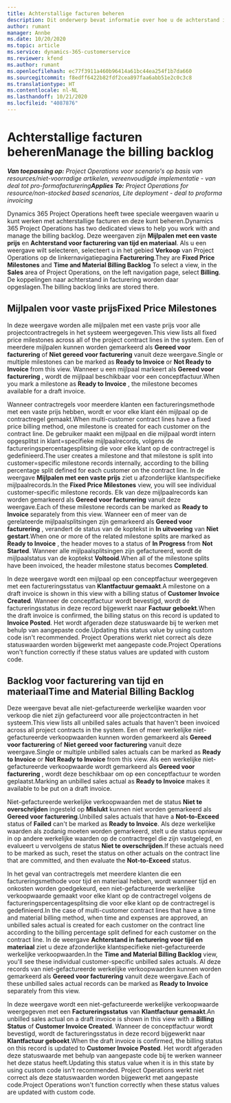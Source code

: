```yaml
---
title: Achterstallige facturen beheren
description: Dit onderwerp bevat informatie over hoe u de achterstand in facturering in Project Operations kunt weergeven en ermee kunt werken.
author: rumant
manager: Annbe
ms.date: 10/20/2020
ms.topic: article
ms.service: dynamics-365-customerservice
ms.reviewer: kfend
ms.author: rumant
ms.openlocfilehash: ec77f3911a460b96414a61bc44ea254f1b7da660
ms.sourcegitcommit: f8edff6422b82fdf2cea897faa6abb51e2c0c3c8
ms.translationtype: HT
ms.contentlocale: nl-NL
ms.lasthandoff: 10/21/2020
ms.locfileid: "4087876"
---
```

# <a name="manage-the-billing-backlog"></a><span data-ttu-id="3de53-103">Achterstallige facturen beheren</span><span class="sxs-lookup"><span data-stu-id="3de53-103">Manage the billing backlog</span></span>

<span data-ttu-id="3de53-104">_**Van toepassing op:** Project Operations voor scenario's op basis van resources/niet-voorradige artikelen, vereenvoudigde implementatie - van deal tot pro-formafacturering_</span><span class="sxs-lookup"><span data-stu-id="3de53-104">_**Applies To:** Project Operations for resource/non-stocked based scenarios, Lite deployment - deal to proforma invoicing_</span></span>

<span data-ttu-id="3de53-105">Dynamics 365 Project Operations heeft twee speciale weergaven waarin u kunt werken met achterstallige facturen en deze kunt beheren.</span><span class="sxs-lookup"><span data-stu-id="3de53-105">Dynamics 365 Project Operations has two dedicated views to help you work with and manage the billing backlog.</span></span> <span data-ttu-id="3de53-106">Deze weergaven zijn **Mijlpalen met een vaste prijs** en **Achterstand voor facturering van tijd en materiaal**. Als u een weergave wilt selecteren, selecteert u in het gebied **Verkoop** van Project Operations op de linkernavigatiepagina **Facturering**.</span><span class="sxs-lookup"><span data-stu-id="3de53-106">They are **Fixed Price Milestones** and **Time and Material Billing Backlog** To select a view, in the **Sales** area of Project Operations, on the left navigation page, select **Billing**.</span></span> <span data-ttu-id="3de53-107">De koppelingen naar achterstand in facturering worden daar opgeslagen.</span><span class="sxs-lookup"><span data-stu-id="3de53-107">The billing backlog links are stored there.</span></span>

## <a name="fixed-price-milestones"></a><span data-ttu-id="3de53-108">Mijlpalen voor vaste prijs</span><span class="sxs-lookup"><span data-stu-id="3de53-108">Fixed Price Milestones</span></span>

<span data-ttu-id="3de53-109">In deze weergave worden alle mijlpalen met een vaste prijs voor alle projectcontractregels in het systeem weergegeven.</span><span class="sxs-lookup"><span data-stu-id="3de53-109">This view lists all fixed price milestones across all of the project contract lines in the system.</span></span> <span data-ttu-id="3de53-110">Een of meerdere mijlpalen kunnen worden gemarkeerd als **Gereed voor facturering** of **Niet gereed voor facturering** vanuit deze weergave.</span><span class="sxs-lookup"><span data-stu-id="3de53-110">Single or multiple milestones can be marked as **Ready to Invoice** or **Not Ready to Invoice** from this view.</span></span> <span data-ttu-id="3de53-111">Wanneer u een mijlpaal markeert als **Gereed voor facturering** , wordt de mijlpaal beschikbaar voor een conceptfactuur.</span><span class="sxs-lookup"><span data-stu-id="3de53-111">When you mark a milestone as **Ready to Invoice** , the milestone becomes available for a draft invoice.</span></span>

<span data-ttu-id="3de53-112">Wanneer contractregels voor meerdere klanten een factureringsmethode met een vaste prijs hebben, wordt er voor elke klant één mijlpaal op de contractregel gemaakt.</span><span class="sxs-lookup"><span data-stu-id="3de53-112">When multi-customer contract lines have a fixed price billing method, one milestone is created for each customer on the contract line.</span></span> <span data-ttu-id="3de53-113">De gebruiker maakt een mijlpaal en die mijlpaal wordt intern opgesplitst in klant=specifieke mijlpaalrecords, volgens de factureringspercentagesplitsing die voor elke klant op de contractregel is gedefinieerd.</span><span class="sxs-lookup"><span data-stu-id="3de53-113">The user creates a milestone and that milestone is split into customer=specific milestone records internally, according to the billing percentage split defined for each customer on the contract line.</span></span> <span data-ttu-id="3de53-114">In de weergave **Mijlpalen met een vaste prijs** ziet u afzonderlijke klantspecifieke mijlpaalrecords.</span><span class="sxs-lookup"><span data-stu-id="3de53-114">In the **Fixed Price Milestones** view, you will see individual customer-specific milestone records.</span></span> <span data-ttu-id="3de53-115">Elk van deze mijlpaalrecords kan worden gemarkeerd als **Gereed voor facturering** vanuit deze weergave.</span><span class="sxs-lookup"><span data-stu-id="3de53-115">Each of these milestone records can be marked as **Ready to Invoice** separately from this view.</span></span> <span data-ttu-id="3de53-116">Wanneer een of meer van de gerelateerde mijlpaalsplitsingen zijn gemarkeerd als **Gereed voor facturering** , verandert de status van de koptekst in **In uitvoering** van **Niet gestart**.</span><span class="sxs-lookup"><span data-stu-id="3de53-116">When one or more of the related milestone splits are marked as **Ready to Invoice** , the header moves to a status of **In Progress** from **Not Started**.</span></span> <span data-ttu-id="3de53-117">Wanneer alle mijlpaalsplitsingen zijn gefactureerd, wordt de mijlpaalstatus van de koptekst **Voltooid**.</span><span class="sxs-lookup"><span data-stu-id="3de53-117">When all of the milestone splits have been invoiced, the header milestone status becomes **Completed**.</span></span>

<span data-ttu-id="3de53-118">In deze weergave wordt een mijlpaal op een conceptfactuur weergegeven met een factureringsstatus van **Klantfactuur gemaakt**.</span><span class="sxs-lookup"><span data-stu-id="3de53-118">A milestone on a draft invoice is shown in this view with a billing status of **Customer Invoice Created**.</span></span> <span data-ttu-id="3de53-119">Wanneer de conceptfactuur wordt bevestigd, wordt de factureringsstatus in deze record bijgewerkt naar **Factuur geboekt**.</span><span class="sxs-lookup"><span data-stu-id="3de53-119">When the draft invoice is confirmed, the billing status on this record is updated to **Invoice Posted**.</span></span> <span data-ttu-id="3de53-120">Het wordt afgeraden deze statuswaarde bij te werken met behulp van aangepaste code.</span><span class="sxs-lookup"><span data-stu-id="3de53-120">Updating this status value by using custom code isn't recommended.</span></span> <span data-ttu-id="3de53-121">Project Operations werkt niet correct als deze statuswaarden worden bijgewerkt met aangepaste code.</span><span class="sxs-lookup"><span data-stu-id="3de53-121">Project Operations won't function correctly if these status values are updated with custom code.</span></span>

## <a name="time-and-material-billing-backlog"></a><span data-ttu-id="3de53-122">Backlog voor facturering van tijd en materiaal</span><span class="sxs-lookup"><span data-stu-id="3de53-122">Time and Material Billing Backlog</span></span>

<span data-ttu-id="3de53-123">Deze weergave bevat alle niet-gefactureerde werkelijke waarden voor verkoop die niet zijn gefactureerd voor alle projectcontracten in het systeem.</span><span class="sxs-lookup"><span data-stu-id="3de53-123">This view lists all unbilled sales actuals that haven't been invoiced across all project contracts in the system.</span></span> <span data-ttu-id="3de53-124">Een of meer werkelijke niet-gefactureerde verkoopwaarden kunnen worden gemarkeerd als **Gereed voor facturering** of **Niet gereed voor facturering** vanuit deze weergave.</span><span class="sxs-lookup"><span data-stu-id="3de53-124">Single or multiple unbilled sales actuals can be marked as **Ready to Invoice** or **Not Ready to Invoice** from this view.</span></span> <span data-ttu-id="3de53-125">Als een werkelijke niet-gefactureerde verkoopwaarde wordt gemarkeerd als **Gereed voor facturering** , wordt deze beschikbaar om op een conceptfactuur te worden geplaatst.</span><span class="sxs-lookup"><span data-stu-id="3de53-125">Marking an unbilled sales actual as **Ready to Invoice** makes it available to be put on a draft invoice.</span></span>

<span data-ttu-id="3de53-126">Niet-gefactureerde werkelijke verkoopwaarden met de status **Niet te overschrijden** ingesteld op **Mislukt** kunnen niet worden gemarkeerd als **Gereed voor facturering**.</span><span class="sxs-lookup"><span data-stu-id="3de53-126">Unbilled sales actuals that have a **Not-to-Exceed** status of **Failed** can't be marked as **Ready to Invoice**.</span></span> <span data-ttu-id="3de53-127">Als deze werkelijke waarden als zodanig moeten worden gemarkeerd, stelt u de status opnieuw in op andere werkelijke waarden op de contractregel die zijn vastgelegd, en evalueert u vervolgens de status **Niet te overschrijden**.</span><span class="sxs-lookup"><span data-stu-id="3de53-127">If these actuals need to be marked as such, reset the status on other actuals on the contract line that are committed, and then evaluate the **Not-to-Exceed** status.</span></span>

<span data-ttu-id="3de53-128">In het geval van contractregels met meerdere klanten die een factureringsmethode voor tijd en materiaal hebben, wordt wanneer tijd en onkosten worden goedgekeurd, een niet-gefactureerde werkelijke verkoopwaarde gemaakt voor elke klant op de contractregel volgens de factureringspercentagesplitsing die voor elke klant op de contractregel is gedefinieerd.</span><span class="sxs-lookup"><span data-stu-id="3de53-128">In the case of multi-customer contract lines that have a time and material billing method, when time and expenses are approved, an unbilled sales actual is created for each customer on the contract line according to the billing percentage split defined for each customer on the contract line.</span></span> <span data-ttu-id="3de53-129">In de weergave **Achterstand in facturering voor tijd en materiaal** ziet u deze afzonderlijke klantspecifieke niet-gefactureerde werkelijke verkoopwaarden.</span><span class="sxs-lookup"><span data-stu-id="3de53-129">In the **Time and Material Billing Backlog** view, you'll see these individual customer-specific unbilled sales actuals.</span></span> <span data-ttu-id="3de53-130">Al deze records van niet-gefactureerde werkelijke verkoopwaarden kunnen worden gemarkeerd als **Gereed voor facturering** vanuit deze weergave.</span><span class="sxs-lookup"><span data-stu-id="3de53-130">Each of these unbilled sales actual records can be marked as **Ready to Invoice** separately from this view.</span></span>

<span data-ttu-id="3de53-131">In deze weergave wordt een niet-gefactureerde werkelijke verkoopwaarde weergegeven met een **Factureringsstatus** van **Klantfactuur gemaakt**.</span><span class="sxs-lookup"><span data-stu-id="3de53-131">An unbilled sales actual on a draft invoice is shown in this view with a **Billing Status** of **Customer Invoice Created**.</span></span> <span data-ttu-id="3de53-132">Wanneer de conceptfactuur wordt bevestigd, wordt de factureringsstatus in deze record bijgewerkt naar **Klantfactuur geboekt**.</span><span class="sxs-lookup"><span data-stu-id="3de53-132">When the draft invoice is confirmed, the billing status on this record is updated to **Customer Invoice Posted**.</span></span> <span data-ttu-id="3de53-133">Het wordt afgeraden deze statuswaarde met behulp van aangepaste code bij te werken wanneer het deze status heeft.</span><span class="sxs-lookup"><span data-stu-id="3de53-133">Updating this status value when it is in this state by using custom code isn't recommended.</span></span> <span data-ttu-id="3de53-134">Project Operations werkt niet correct als deze statuswaarden worden bijgewerkt met aangepaste code.</span><span class="sxs-lookup"><span data-stu-id="3de53-134">Project Operations won't function correctly when these status values are updated with custom code.</span></span>
